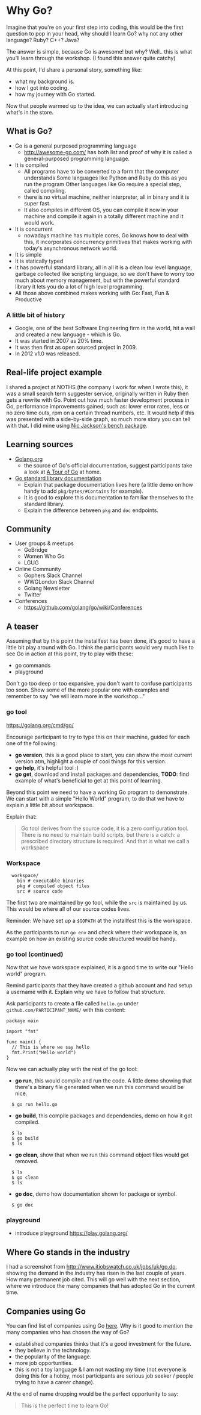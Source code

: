 # Why Go?

Imagine that you're on your first step into coding, this would be the first question to pop in your head, why should I learn Go? why not any other language? Ruby? C++? Java?

The answer is simple, because Go is awesome! but why? Well.. this is what you'll learn through the workshop. (I found this answer quite catchy)

At this point, I'd share a personal story, something like:
- what my background is.
- how I got into coding.
- how my journey with Go started.

Now that people warmed up to the idea, we can actually start introducing what's in the store.

## What is Go?

- Go is a general purposed programming language
  - http://awesome-go.com/ has both list and proof of why it is called a general-purposed programming language.
- It is compiled
  - All programs have to be converted to a form that the computer understands Some languages like Python and Ruby do this as you run the program Other languages like Go require a special step, called compiling.
  - there is no virtual machine, neither interpreter, all in binary and it is super fast.
  - It also compiles in different OS, you can compile it now in your machine and compile it again in a totally different machine and it would work.
- It is concurrent
  - nowadays machine has multiple cores, Go knows how to deal with this, it incorporates concurrency primitives that makes working with today's asynchronous network world.
- It is simple
- It is statically typed
- It has powerful standard library, all in all it is a clean low level language, garbage collected like scripting language, so we don't have to worry too much about memory management, but with the powerful standard library it lets you do a lot of high level programming.
- All those above combined makes working with Go: Fast, Fun & Productive

### A little bit of history

- Google, one of the best Software Engineering firm in the world, hit a wall and created a new language - which is Go.
- It was started in 2007 as 20% time.
- It was then first as open sourced project in 2009.
- In 2012 v1.0 was released.

## Real-life project example

I shared a project at NOTHS (the company I work for when I wrote this), it was a small search term suggester service, originally written in Ruby then gets a rewrite with Go. Point out how much faster development process in Go, performance improvements gained; such as: lower error rates, less or no zero time outs, rpm on a certain thread numbers, etc. It would help if this was presented with a side-by-side graph, so much more story you can tell with that. I did mine using [Nic Jackson's bench package](https://github.com/nicholasjackson/bench).

## Learning sources

- [Golang.org](https://golang.org)
  - the source of Go's official documentation, suggest participants take a look at [A Tour of Go](https://tour.golang.org/) at home.
- [Go standard library documentation](https://golang.org/pkg)
  - Explain that package documentation lives here (a little demo on how handy to add `pkg/bytes/#Contains` for example).
  - It is good to explore this documentation to familiar themselves to the standard library.
  - Explain the difference between `pkg` and `doc` endpoints.

## Community

- User groups & meetups
  - GoBridge
  - Women Who Go
  - LGUG
- Online Community
  - Gophers Slack Channel
  - WWGLondon Slack Channel
  - Golang Newsletter
  - Twitter
- Conferences
  - https://github.com/golang/go/wiki/Conferences

## A teaser

Assuming that by this point the installfest has been done, it's good to have a little bit play around with Go. I think the participants would very much like to see Go in action at this point, try to play with these:

- go commands
- playground

Don't go too deep or too expansive, you don't want to confuse participants too soon. Show some of the more popular one with examples and remember to say "we will learn more in the workshop..."

### go tool

https://golang.org/cmd/go/

Encourage participant to try to type this on their machine, guided for each one of the following:

- **go version**, this is a good place to start, you can show the most current version atm, highlight a couple of cool things for this version.
- **go help**, it's helpful tool :)
- **go get**, download and install packages and dependencies, **TODO**: find example of what's beneficial to get at this point of learning.

Beyond this point we need to have a working Go program to demonstrate. We can start with a simple "Hello World" program, to do that we have to explain a little bit about workspace.

Explain that:

> Go tool derives from the source code,
> it is a zero configuration tool.
> There is no need to maintain build scripts,
> but there is a catch: a prescribed directory structure is required.
> And that is what we call a workspace

### Workspace

```
  workspace/
    bin # executable binaries
    pkg # compiled object files
    src # source code
```

The first two are maintained by go tool, while the `src` is maintained by us. This would be where all of our source codes lives.

Reminder: We have set up a `$GOPATH` at the installfest this is the workspace.

As the participants to run `go env` and check where their workspace is, an example on how an existing source code structured would be handy.

### go tool (continued)

Now that we have workspace explained, it is a good time to write our "Hello world" program.

Remind participants that they have created a github account and had setup a username with it. Explain why we have to follow that structure.

Ask participants to create a file called `hello.go` under `github.com/PARTICIPANT_NAME/` with this content:


```
package main

import "fmt"

func main() {
  // This is where we say hello
  fmt.Print("Hello world")
}
```

Now we can actually play with the rest of the go tool:

- **go run**, this would compile and run the code. A little demo showing that there's a binary file generated when we run this command would be nice.

```
  $ go run hello.go
```

- **go build**, this compile packages and dependencies, demo on how it got compiled.

```
  $ ls
  $ go build
  $ ls
```

- **go clean**, show that when we run this command object files would get removed.

```
  $ ls
  $ go clean
  $ ls
```

- **go doc**, demo how documentation shown for package or symbol.

```
  $ go doc
```

### playground

- introduce playground https://play.golang.org/

## Where Go stands in the industry

I had a screenshot from http://www.itjobswatch.co.uk/jobs/uk/go.do, showing the demand in the industry has risen in the last couple of years. How many  permanent job cited. This will go well with the next section, where we introduce the many companies that has adopted Go in the current time.

## Companies using Go

You can find list of companies using Go [here](https://github.com/golang/go/wiki/GoUsers).
Why is it good to mention the many companies who has chosen the way of Go?
- established companies thinks that it's a good investment for the future.
- they believe in the technology.
- the popularity of the language.
- more job opportunities.
- this is not a toy language & I am not wasting my time (not everyone is doing this for a hobby, most participants are serious job seeker / people trying to have a career change).

At the end of name dropping would be the perfect opportunity to say:

> This is the perfect time to learn Go!
